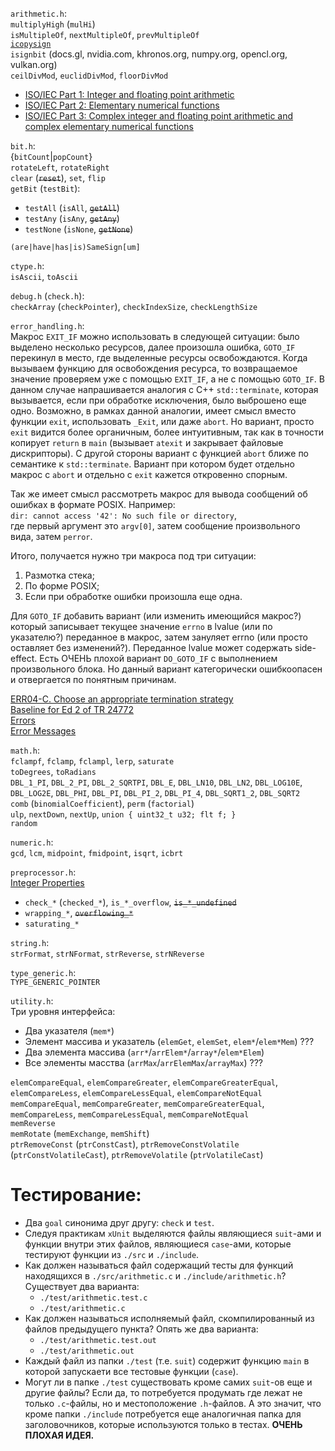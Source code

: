 `arithmetic.h`:<br/>
`multiplyHigh` (`mulHi`)<br/>
`isMultipleOf`, `nextMultipleOf`, `prevMultipleOf`<br/>
[`icopysign`](https://gcc.gnu.org/onlinedocs/gfortran/SIGN.html)<br/>
`isignbit` (docs.gl, nvidia.com, khronos.org, numpy.org, opencl.org, vulkan.org)<br/>
`ceilDivMod`, `euclidDivMod`, `floorDivMod`

- [ISO/IEC Part 1: Integer and floating point arithmetic](http://www.open-std.org/jtc1/sc22/wg11/docs/n519.pdf)
- [ISO/IEC Part 2: Elementary numerical functions](http://www.open-std.org/jtc1/sc22/wg11/docs/n462.pdf)
- [ISO/IEC Part 3: Complex integer and floating point arithmetic and complex elementary numerical functions](http://www.open-std.org/jtc1/sc22/wg11/docs/n497.pdf)

`bit.h`:<br/>
{`bitCount`|`popCount`}<br/>
`rotateLeft`, `rotateRight`<br/>
`clear` (~~`reset`~~), `set`, `flip`<br/>
 `getBit` (`testBit`):<br/>
 - `testAll` (`isAll`, ~~`getAll`~~)
 - `testAny` (`isAny`, ~~`getAny`~~)
 - `testNone` (`isNone`, ~~`getNone`~~)

`(are|have|has|is)SameSign[um]`

`ctype.h`:<br/>
`isAscii`, `toAscii`

`debug.h` (`check.h`):<br/>
`checkArray` (`checkPointer`), `checkIndexSize`, `checkLengthSize`

`error_handling.h`:<br/>
Макрос `EXIT_IF` можно использовать в следующей ситуации: было выделено несколько ресурсов, далее произошла ошибка, `GOTO_IF` перекинул в место, где выделенные ресурсы освобождаются. Когда вызываем функцию для освобождения ресурса, то возвращаемое значение проверяем уже с помощью `EXIT_IF`, а не с помощью `GOTO_IF`. В данном случае напрашивается аналогия с C++ `std::terminate`, которая вызывается, если при обработке исключения, было выброшено еще одно. Возможно, в рамках данной аналогии, имеет смысл вместо функции `exit`, использовать `_Exit`, или даже `abort`. Но вариант, просто `exit` видится более органичным, более интуитивным, так как в точности копирует `return` в `main` (вызывает `atexit` и закрывает файловые дискрипторы). С другой стороны вариант с функцией `abort` ближе по семантике к `std::terminate`. Вариант при котором будет отдельно макрос с `abort` и отдельно с `exit` кажется откровенно спорным.

Так же имеет смысл рассмотреть макрос для вывода сообщений об ошибках в формате POSIX. Например:<br/>
`dir: cannot access '42': No such file or directory`,<br/>
где первый аргумент это `argv[0]`, затем сообщение произвольного вида, затем `perror`.

Итого, получается нужно три макроса под три ситуации:<br/>
1) Размотка стека;<br/>
2) По форме POSIX;<br/>
3) Если при обработке ошибки произошла еще одна.

Для `GOTO_IF` добавить вариант (или изменить имеющийся макрос?) который записывает текущее значение `errno` в lvalue (или по указателю?) переданное в макрос, затем зануляет errno (или просто оставляет без изменений?). Переданное lvalue может содержать side-effect. Есть ОЧЕНЬ плохой вариант `DO_GOTO_IF` с выполнением произвольного блока. Но данный вариант категорически ошибкоопасен и отвергается по понятным причинам.

[ERR04-C. Choose an appropriate termination strategy](https://wiki.sei.cmu.edu/confluence/display/c/ERR04-C.+Choose+an+appropriate+termination+strategy)<br/>
[Baseline for Ed 2 of TR 24772](https://www.open-std.org/jtc1/sc22/wg23/docs/ISO-IECJTC1-SC22-WG23_N0453-baseline-wd-pdtr-24772-2013-06.pdf)<br/>
[Errors](https://www.gnu.org/prep/standards/html_node/Errors.html)<br/>
[Error Messages](https://www.gnu.org/software/libc/manual/html_node/Error-Messages.html)

`math.h`:<br/>
`fclampf`, `fclamp`, `fclampl`, `lerp`, `saturate`<br/>
`toDegrees`, `toRadians`<br/>
`DBL_1_PI`, `DBL_2_PI`, `DBL_2_SQRTPI`, `DBL_E`, `DBL_LN10`, `DBL_LN2`, `DBL_LOG10E`, `DBL_LOG2E`, `DBL_PHI`, `DBL_PI`, `DBL_PI_2`, `DBL_PI_4`, `DBL_SQRT1_2`, `DBL_SQRT2`<br/>
`comb` (`binomialCoefficient`), `perm` (`factorial`)<br/>
`ulp`, `nextDown`, `nextUp`, `union { uint32_t u32; flt f; }`<br/>
`random`

`numeric.h`:<br/>
`gcd`, `lcm`, `midpoint`, `fmidpoint`, `isqrt`, `icbrt`

`preprocessor.h`:<br/>
[Integer Properties](https://www.gnu.org/software/gnulib/manual/html_node/Integer-Properties.html)
- `check_*` (`checked_*`), `is_*_overflow`, ~~`is_*_undefined`~~
- `wrapping_*`, ~~`overflowing_*`~~
- `saturating_*`

`string.h`:<br/>
`strFormat`, `strNFormat`, `strReverse`, `strNReverse`

`type_generic.h`:<br/>
`TYPE_GENERIC_POINTER`

`utility.h`:<br/>
Три уровня интерфейса:
- Два указателя (`mem*`)
- Элемент массива и указатель (`elemGet`, `elemSet`, `elem*`/`elem*Mem`) ???
- Два элемента массива (`arr*`/`arrElem*`/`array*`/`elem*Elem`)
- Все элементы масства (`arrMax`/`arrElemMax`/`arrayMax`) ???

`elemCompareEqual`, `elemCompareGreater`, `elemCompareGreaterEqual`, `elemCompareLess`, `elemCompareLessEqual`, `elemCompareNotEqual`<br/>
`memCompareEqual`, `memCompareGreater`, `memCompareGreaterEqual`, `memCompareLess`, `memCompareLessEqual`, `memCompareNotEqual`<br/>
`memReverse`<br/>
`memRotate` (`memExchange`, `memShift`)<br/>
`ptrRemoveConst` (`ptrConstCast`), `ptrRemoveConstVolatile` (`ptrConstVolatileCast`), `ptrRemoveVolatile` (`ptrVolatileCast`)

# Тестирование:<br/>
- Два `goal` синонима друг другу: `check` и `test`.
- Следуя практикам `xUnit` выделяются файлы являющиеся `suit`-ами и функции внутри этих файлов, являющиеся `case`-ами, которые тестируют функции из `./src` и `./include`.
- Как должен называться файл содержащий тесты для функций находящихся в `./src/arithmetic.c` и `./include/arithmetic.h`? Существует два варианта:
  - `./test/arithmetic.test.c`
  - `./test/arithmetic.c`
- Как должен называться исполняемый файл, скомпилированный из файлов предыдущего пункта? Опять же два варианта:
  - `./test/arithmetic.test.out`
  - `./test/arithmetic.out`
- Каждый файл из папки `./test` (т.е. `suit`) содержит функцию `main` в которой запускаети все тестовые функции (`case`).
- Могут ли в папке `./test` существовать кроме самих `suit`-ов еще и другие файлы? Если да, то потребуется продумать где лежат не только `.c`-файлы, но и местоположение `.h`-файлов. А это значит, что кроме папки `./include` потребуется еще аналогичная папка для заголовочников, которые используются только в тестах. **ОЧЕНЬ ПЛОХАЯ ИДЕЯ.**
